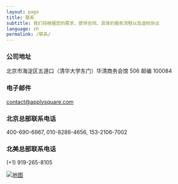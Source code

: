 ```yaml
---
layout: page
title: 联系
subtitle: 我们将根据您的需求，提供合同、具体的服务流程以及选校协议
language: zh
permalink: /联系/
---
```


### **公司地址**
北京市海淀区五道口（清华大学东门）华清商务会馆 506 邮编 100084

### **电子邮件**
<contact@applysquare.com>
        
### **北京总部联系电话**
400-690-6967, 010-8286-4656, 153-2106-7002

### **北美总部联系电话**
(+1) 919-265-8105

[![地图](//applysquare-media.qiniudn.com/map.png)](//maps.google.com/maps?q=%E5%8D%8E%E6%B8%85%E5%98%89%E5%9B%AD)

